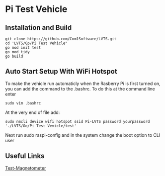 # Pi Test Vehicle

## Installation and Build

```shell
git clone https://github.com/Com1Software/LVTS.git
cd 'LVTS/Gp/Pi Test Vehicle"
go mod init test
go mod tidy
go build
```

## Auto Start Setup With WiFi Hotspot
To make the vehicle run automaticly when the Rasberry Pi is first turned on,
you can add the command to the .bashrc. To do this at the command line enter

```shell
sudo vim .bashrc
```

At the very end of file add:
```shell
sudo nmcli device wifi hotspot ssid Pi-LVTS password yourpassword
'./LVTS/Go/Pi Test Vevicle/test'
```
Next run sudo raspi-config and in the system change the boot option to CLI user


## Useful Links

[Test-Magnetometer](https://github.com/Com1Software/Test-Magnetometer)

